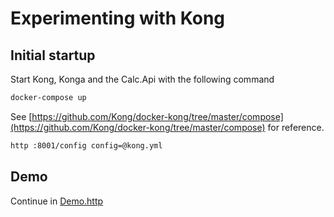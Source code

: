 # Experimenting with Kong

## Initial startup

Start Kong, Konga and the Calc.Api with the following command

``` bash
docker-compose up
```

See [https://github.com/Kong/docker-kong/tree/master/compose](https://github.com/Kong/docker-kong/tree/master/compose) for reference.

``` bash
http :8001/config config=@kong.yml
```

## Demo


Continue in [Demo.http](Demo.http)